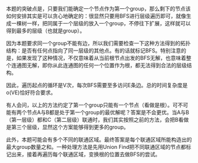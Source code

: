 本题的突破点是，只要我们能确定一个节点作为第一个group，那么剩下的节点该如何安排其实是可以贪心地确定的：很显然只要用BFS进行层级遍历即可，就像生成一棵树一样，把同属于一个层级的放入一个group，不停往下扩展，这样就可以得到最多的层级（也就是group）。

因为本题要求同一个group不能有边，所以我们需要检查一下这种方法得到的拓扑结构：是否有任何点指向了同一层级的其他点。有的话就标记BFS。特别注意的是，如果发现了这种情况，不仅意味着从当前根节点出发的BFS无解，也意味着整个连通图无解，即你从此连通图的任何一个位置作为根，都无法得到合法的层级结构。

因此，遍历起点的循环是V次，每次BFS需要至多访问E条边。总的时间复杂度是o(VE)恰好符合要求。

有人会问，以上的方法约定了第一个group只能有一个节点（看做是根）。可不可能有两个节点A与B都是处于第一个group的最优解呢？答案是不会更优。当A与B（第一层级）都和C（第二层级）联通时，我们其实按照之前的方法，会把B看做是第三个层级，显然这个方案能够得到更多的group。

此外，本题可能会有多个不同的联通区域。最终答案是每个联通区域所能构造出的最大group数量之和。一种处理方法是先用Union Find把不同联通区域的节点都标记出来，接着再遍历每个联通区域，变换根的位置去做BFS的尝试。
